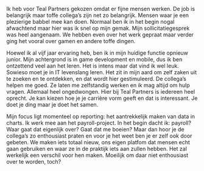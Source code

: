 <!-- title: Yana -->
<!-- author: Yana -->
<!-- date: 2020-05-14 -->
<!-- img: /assets/img/blogimages/headerimage_placeholder.png -->

Ik heb voor Teal Partners gekozen omdat er fijne mensen werken. De job is belangrijk maar toffe collega’s zijn net zo belangrijk. Mensen waar je een plezierige babbel mee kan doen. Normaal ben ik in het begin nogal afwachtend maar hier was ik snel op mijn gemak. Mijn sollicitatiegesprek was heel aangenaam. We hebben even over het werk gepraat maar verder ging het vooral over gamen en andere toffe dingen. 

Hoewel ik al vijf jaar ervaring heb, ben ik in mijn huidige functie opnieuw junior. Mijn achtergrond is in game development en mobile, dus ik ben ontzettend veel aan het leren. Het is intens maar dat vind ik wel leuk. Sowieso moet je in IT levenslang leren. Het zit in mijn aard om zelf zaken uit te zoeken en te ontdekken, en dat wordt hier gestimuleerd. De collega’s helpen me goed. Ze laten me zelfstandig werken en ik mag altijd om hulp vragen. Allemaal heel ongedwongen. Hier bij Teal Partners is iedereen heel oprecht. Je kan kiezen hoe je je carrière vorm geeft en dat is interessant. Je doet je ding maar je doet het samen. 

Mijn focus ligt momenteel op reporting: het aantrekkelijk maken van data in charts. Ik werk mee aan het payroll-project. In het begin dacht ik: payroll? Waar gaat dat eigenlijk over? Gaat dat me boeien? Maar dan hoor je de collega’s zo enthousiast praten en voor je het weet ben je er zelf ook door gebeten. We maken iets totaal nieuw, ons eigen platfom dat mensen echt gaan gebruiken en waar ze in de praktijk iets aan zullen hebben. Het zal werkelijk een verschil voor hen maken. Moeilijk om daar niet enthousiast over te worden, toch? 